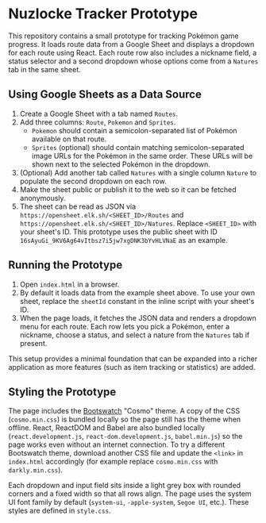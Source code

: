 # Nuzlocke Tracker Prototype

This repository contains a small prototype for tracking Pokémon game progress. It
loads route data from a Google Sheet and displays a dropdown for each route
using React. Each route row also includes a nickname field, a status selector
and a second dropdown whose options come from a `Natures` tab in the same sheet.

## Using Google Sheets as a Data Source

1. Create a Google Sheet with a tab named `Routes`.
2. Add three columns: `Route`, `Pokemon` and `Sprites`.
   - `Pokemon` should contain a semicolon-separated list of Pokémon available on
     that route.
   - `Sprites` (optional) should contain matching semicolon-separated image URLs
     for the Pokémon in the same order. These URLs will be shown next to the
     selected Pokémon in the dropdown.
3. (Optional) Add another tab called `Natures` with a single column `Nature` to
   populate the second dropdown on each row.
4. Make the sheet public or publish it to the web so it can be fetched
   anonymously.
5. The sheet can be read as JSON via
   `https://opensheet.elk.sh/<SHEET_ID>/Routes` and
   `https://opensheet.elk.sh/<SHEET_ID>/Natures`. Replace `<SHEET_ID>` with your
   sheet's ID. This prototype uses the public sheet with ID
   `16sAyuGi_9KV6Ag64vItbsz7i5jw7xgDNK3bYvHLVNaE` as an example.

## Running the Prototype

1. Open `index.html` in a browser.
2. By default it loads data from the example sheet above. To use your own
   sheet, replace the `sheetId` constant in the inline script with your sheet's
   ID.
3. When the page loads, it fetches the JSON data and renders a dropdown menu for
   each route. Each row lets you pick a Pokémon, enter a nickname, choose a
   status, and select a nature from the `Natures` tab if present.

This setup provides a minimal foundation that can be expanded into a richer
application as more features (such as item tracking or statistics) are added.

## Styling the Prototype

The page includes the [Bootswatch](https://bootswatch.com/) "Cosmo" theme. A
copy of the CSS (`cosmo.min.css`) is bundled locally so the page still has the
theme when offline. React, ReactDOM and Babel are also bundled locally (`react.development.js`,
`react-dom.development.js`, `babel.min.js`) so the page works even without an
internet connection. To try a different Bootswatch theme, download another CSS
file and update the `<link>` in `index.html` accordingly (for example replace
`cosmo.min.css` with `darkly.min.css`).

Each dropdown and input field sits inside a light grey box with rounded corners
and a fixed width so that all rows align. The page uses the system UI font
family by default (`system-ui`, `-apple-system`, `Segoe UI`, etc.). These styles
are defined in `style.css`.
